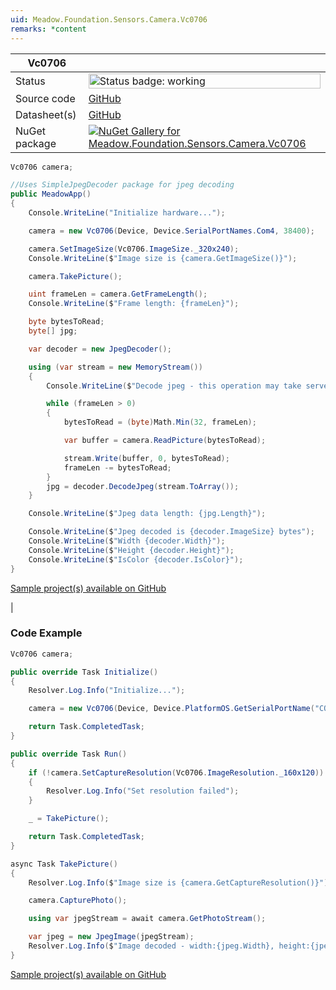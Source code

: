 ```yaml
---
uid: Meadow.Foundation.Sensors.Camera.Vc0706
remarks: *content
---
```


| Vc0706 | |
|--------|--------|
| Status | <img src="https://img.shields.io/badge/Working-brightgreen" style="width: auto; height: -webkit-fill-available;" alt="Status badge: working" /> |
| Source code | [GitHub](https://github.com/WildernessLabs/Meadow.Foundation/tree/main/Source/Meadow.Foundation.Peripherals/Sensors.Camera.Vc0706) |
| Datasheet(s) | [GitHub](https://github.com/WildernessLabs/Meadow.Foundation/tree/main/Source/Meadow.Foundation.Peripherals/Sensors.Camera.Vc0706/Datasheet) |
| NuGet package | <a href="https://www.nuget.org/packages/Meadow.Foundation.Sensors.Camera.Vc0706/" target="_blank"><img src="https://img.shields.io/nuget/v/Meadow.Foundation.Sensors.Camera.Vc0706.svg?label=Meadow.Foundation.Sensors.Camera.Vc0706" alt="NuGet Gallery for Meadow.Foundation.Sensors.Camera.Vc0706" /></a> |

```csharp
Vc0706 camera;

//Uses SimpleJpegDecoder package for jpeg decoding
public MeadowApp()
{
    Console.WriteLine("Initialize hardware...");

    camera = new Vc0706(Device, Device.SerialPortNames.Com4, 38400);

    camera.SetImageSize(Vc0706.ImageSize._320x240);
    Console.WriteLine($"Image size is {camera.GetImageSize()}");

    camera.TakePicture();

    uint frameLen = camera.GetFrameLength();
    Console.WriteLine($"Frame length: {frameLen}");

    byte bytesToRead;
    byte[] jpg;

    var decoder = new JpegDecoder();

    using (var stream = new MemoryStream())
    {
        Console.WriteLine($"Decode jpeg - this operation may take serveral seconds");

        while (frameLen > 0)
        {
            bytesToRead = (byte)Math.Min(32, frameLen);

            var buffer = camera.ReadPicture(bytesToRead);

            stream.Write(buffer, 0, bytesToRead);
            frameLen -= bytesToRead;
        }
        jpg = decoder.DecodeJpeg(stream.ToArray());
    }

    Console.WriteLine($"Jpeg data length: {jpg.Length}");

    Console.WriteLine($"Jpeg decoded is {decoder.ImageSize} bytes");
    Console.WriteLine($"Width {decoder.Width}");
    Console.WriteLine($"Height {decoder.Height}");
    Console.WriteLine($"IsColor {decoder.IsColor}");
}

```

[Sample project(s) available on GitHub](https://github.com/WildernessLabs/Meadow.Foundation/tree/main/Source/Meadow.Foundation.Peripherals/Sensors.Camera.Vc0706/Samples/Sensors.Camera.Vc0706_Sample)

|
### Code Example

```csharp
Vc0706 camera;

public override Task Initialize()
{
    Resolver.Log.Info("Initialize...");

    camera = new Vc0706(Device, Device.PlatformOS.GetSerialPortName("COM4"), 38400);

    return Task.CompletedTask;
}

public override Task Run()
{
    if (!camera.SetCaptureResolution(Vc0706.ImageResolution._160x120))
    {
        Resolver.Log.Info("Set resolution failed");
    }

    _ = TakePicture();

    return Task.CompletedTask;
}

async Task TakePicture()
{
    Resolver.Log.Info($"Image size is {camera.GetCaptureResolution()}");

    camera.CapturePhoto();

    using var jpegStream = await camera.GetPhotoStream();

    var jpeg = new JpegImage(jpegStream);
    Resolver.Log.Info($"Image decoded - width:{jpeg.Width}, height:{jpeg.Height}");
}

```

[Sample project(s) available on GitHub](https://github.com/WildernessLabs/Meadow.Foundation/tree/main/Source/Meadow.Foundation.Peripherals/Sensors.Camera.Vc0706/Samples/Vc0706_Sample)

